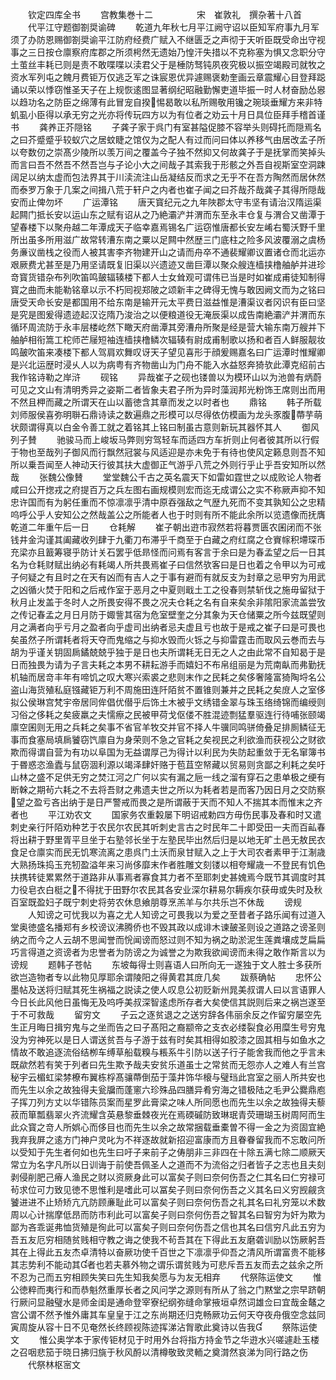 <!-- { "loadSidebar": true } -->
　　钦定四库全书
　　宫教集巻十二　　　　　宋　崔敦礼　撰杂著十八首
　　代平江守题御劄奨谕碑
　　乾道九年秋七月平江阙守诏以臣知军府事九月军须了办防恩赐御劄奨谕平江防府经费广赋入不继匮乏之声彻于天听臣既受命出守视事之三日按仓廪察府库郡之所须枵然无遗始乃惶汗失措以不克称塞为惧又念职分守土茧丝丰耗已则是责不敢喋喋以渎君父于是棰防驽钝夙夜究极以振空竭殿司就牧之资水军列屯之餽月费钜万仅逃乏军之诛宸恩优异遽赐褒勅奎画云章震耀心目登拜跽诵以荣以悸窃惟圣天子在上规恢逺图显著纲纪昭融勤懈吏道毕振一时人材奋励怂惥以趋功名之防臣之绵薄有此冒宠自揆惕曷敢以私所赐敬用镵之琬琰垂耀方来非特虮虱小臣得以承无穷之光亦将传玩四方以为有位者之劝云十月日具位臣拜手稽首谨书
　　龚养正芥隠铭
　　子龚子家于呉门有室甚隘促膝不容举头则碍托而隠焉名之曰芥蹙蹙乎较蚁穴之居蚊睫之馆仅为之配人有过而问曰体以养移气由居改孟子所以夸数仞之崇髙少陵所以羡万间之覆盖今子独不然抑又何故龚子于是抚掌而笑掉头而言曰吾不然吾不然吾岂与子论小大之间哉子其索我于形骸之外吾自视斯室空洞踈阔足以纳太虚而包法界其于川渎流注山岳凝结反而求之无乎不在吾方陶然而居休然而泰罗万象于几案之间揖八荒于轩户之内者也崔子闻之曰芥哉芥哉龚子其得所隠哉安而止俾勿坏
　　广运潭铭
　　唐天寳纪元之九年陜郡太守韦坚有请治汉隋运渠起闗门抵长安以运山东之赋有诏从之乃絶灞浐并渭而东至永丰仓复与渭合又凿潭于望春楼下以聚舟越二年潭成天子临幸嘉焉锡名广运窃惟唐都长安左崤右蜀沃野千里所出虽多所用滋广故常转漕东南之粟以足闗中然歴三门底柱之险多风波覆溺之虞杨务亷议凿栈之役而人被其害李齐物建开山之请而舟卒不通裴耀卿议置诸仓而北运亦艰厥费尤甚至是乃用坚请既复旧渠以兴遗迹又凿巨潭以聚众艘连樯挟橹舳舻并进珍竒寳货错杂布列吹笛鸣皷辐辏楼下都人士女耸观可谓伟已当是时如崔成甫徒知制得寳之曲而未能勒铭章以示不朽囘视郑陂之颂新丰之碑得无愧与敢因阙文而为之铭曰唐受天命长安是都国用不给东南是输开元太平费日滋益惟是漕渠议者冈识有臣曰坚是究是图爰得遗迹起汉讫隋乃浚治之以便粮道役无淹辰渠以成告南絶灞浐并渭而东循环周流防于永丰层楼屹然下瞰天府凿潭其旁漕舟所聚是经是营大输东南万艘并下舳舻相衔篙工柁师芒屦短袖连樯挟橹鳞次辐辏有尉成甫制歌以扬和者百人鲜服靓妆鸣皷吹笛来凑楼下都人驾肩欢舞叹讶天子望见喜形于顔爰赐嘉名曰广运潭时惟耀卿是兴北运歴时浸乆人以为病粤有齐物凿山为门舟不能入水益怒奔猗欤此潭克绍前古我作铭诗勒之岸浒
　　砚铭
　　异哉崔子之砚也镂兽以为模环山以为池兽有炳蔚可见之文山有清明秀异之姿斯二者皆象夫君子所为异时藻润邦光粉饰王席则出而用不然且柙而藏之所谓天在山以蓄徳含其章而发之以时者也
　　鼎铭
　　韩子所载刘师服侯喜弥明聨石鼎诗读之数遍鼎之形模可以尽得依仿模画为龙头豕腹蔕芋萌状颇谓得真以白金令善工就之着铭其上铭曰制虽古意则新玩其器怀其人
　　御风列子賛
　　驰骏马而上峻坂马弊则穷驾轻车而适四方车折则止何者彼其所以行假于物也至哉列子御风而行飘然冠裳与风适迎是亦未免于有待也使风定籁息则吾不知所以乗吾闻至人神动天行彼其扶大虚御正气游乎八荒之外则行乎止乎吾安知所以然哉
　　张魏公像賛
　　堂堂魏公千古之英名震天下如雷如霆世之以成败论人物者咸曰公开揔戎之府提百万之兵左图右画规模则宏而迄无成谓公之实不称厥声抑不知忠许国而有为躬任重而不惊凛凛乎清中原吞强敌之气歴九死而不变其孰知公之忠精呜呼公乎人安知公之然哉盖公之所能者人也于时则有所不能此余所以览遗像而抚膺乾道二年重午后一日
　　仓耗解
　　崔子朝出逰市寂然若将暮贾匮农囷闭而不张钱井金沟谨其阖藏收列肆于九衢刀布滞乎千商至于白藏之府红腐之仓賨幏积墆琛币充梁亦且籖筹寝乎防计关石罢乎低昻怪而问焉有客言于余曰是为春孟望之后一日其名为仓耗财赋出纳必有耗竭人所共畏焉崔子曰信然欤客曰是日也着之令甲以为可戒子何疑之有且时之在天有凶而有吉人之于事有避而有就反支为封章之忌甲穷为用武之凶循火焚于阳和之后戒作室于恶月之中夏则戢土工之役春则禁斩伐之施毋留狱于秋月止发盖于冬时人之所畏安得不畏之况夫仓耗之名有自来矣余非隂阳家流盖尝攷之传记春孟之月日月防于娵訾其宿为危室壁奎之分其象为天仓储粟之所今兹既望则月之满者向乎亏月之盈者向乎虚司出纳者忌夫虚且亏也故于是戒之崔子曰是可畏也矣虽然子所谓耗者将天夺而鬼缩之与抑水毁而火铄之与抑雷霆击而取风云巻而去与胡为乎谨关钥固扄鐍兢兢乎独于是日也夫所谓耗无日无之人之由此常不自知曷于是日而独畏为请为子言夫耗之本男不耕耘游手而嬉妇不布帛组丽是为荒南畒而弗勤抚机轴而居竒丰年有啼饥之叹大寒兴索裘之悲则末作之民耗之矣侈奢隆富猗陶埒名公盗山海货殖私庭镪藏钜万利不周施田连阡陌贫不置锥则兼并之民耗之矣庻人之室侈拟公侯琳宫梵宇帝居同侔倡优僣乎后饰土木被乎文绣错金翠与珠玉络绮锦而编绶则习俗之侈耗之矣疲羸之夫懦瘵之民被甲荷戈伛偻不胜混迹剽猛羣驱连行待哺张颐竭廪空囷则无用之兵耗之矣事不省官羊牧交并官不择人牛骥同鸣骈倚叠足排厠鳞征无事而食塞局填扄饕窃饩廪自为身荣则不急之官耗之矣视民之利欲渔而获视公之财欲欺而得谓自营为有功以阜国为无益谓厚己为得计以利民为失防起重敛于无名窜簿书于昬惑恣渔蠹与鼠窃涸利源以竭泽肆奸赂于苞苴空帑藏以贸易则贪鄙之利耗之矣吁山林之盛不足供无穷之焚江河之广何以实有漏之巵一线之溜有穿石之患单极之绠有断榦之期茍六耗之不去将吾财之弗遗夫世之所以为耗者若是而客乃因日月之交防察望之盈亏吝出纳于是日严警戒而畏之是所谓蔽于天而不知人不揣其本而惟末之齐者也
　　平江劝农文
　　国家务农重糓屡下明诏戒勅四方毋伤民事及春和时又遣刺史亲行阡陌劝种艺于农民尔农民其听刺史言古之时民年二十即受田一夫而百畆春将出耕于野里胥平旦坐于右塾邻长坐于左塾民毕出然后归是以地无旷土邑无敖民衣食足仓廪实而民无饥寒流离之患呉门土沃而泉甘赋入之上于大司农者素甲于江淛歳大熟扬珠捣玉充牣盈溢年来习尚侈靡末作者胜雕文刻镂以相夸耀歳一不登民有饥色扶携转徒累累然于道路非从事焉者寡食其力者不至耶刺史甚媿焉今既节其调度时其力役皂衣白梃之不得扰于田野尔农民其各安业深尔耕易尔耨疾尔获毋或失时及秋百室既盈妇子既宁刺史将劳农休息飨朋尊烹羔羊与尔共乐岂不休哉
　　谤规
　　人知谤之可忧我以为喜之尤人知谤之可畏我以为爱之至昔者子路乐闻有过道入堂奥徳盛名播郑有乡校谤议沸腾侨也不毁其政以成诽木谏皷圣则设之道路之谤圣则纳之而今之人云胡不思闻誉而恱闻谤而怒过则不知为祸之助淤泥生莲粪壤成芝扁扁巧言得道之资谤者为忠誉者为防谤之为诚誉之为欺我欲闻谤而未得之敢作斯言以为谤规
　　题韩子苍帖
　　东坡每得士则喜语人曰所向无一遂独于文人胜士多获所欲岂造物者专以此物见厚耶余谓陵阳之得黄君其庻几矣
　　跋蔡确帖
　　忠怀公墨帖及送将归赋其死生祸福之説读之使人叹息公初贬新州晁美叔谓人曰以言语罪人今日长此风他日虽悔无及呜呼美叔深智逺虑所存者大矣使信其説则后来之祸岂遂至于不可救哉
　　留穷文
　　子云之逐贫退之之送穷辞各伟丽余反之作留穷屡空先生正月晦日揖穷鬼与之坐而告之曰子髙阳之裔颛帝之支衣必缕裂食必用糜生号穷鬼没为穷神死以是日人谓送贫吾与子游于兹有时矣其相得如胶漆之固其相与如鱼水之情故不敢追逐流俗结栁车缚草船载糗与粻系牛引防以送子行子能舍我而他之乎言未既歘然若有笑于列者曰先生欺予哉夫安贫乐道虽士之常贫而无怨亦人之难人有兰宫秘宇云楣虹梁棼橑布翼栋桴髙骧蔕倒茄于藻井饰华榱与璧珰此宫室之丽人所共安也而先生以余之故独得夫瓮牖而蓬窻六珍殊品四膳异肴穷海之错极陆之毛尹公爨鼎庖子挥刀列方丈以华错陈员案而星罗此膏梁之味人所同愿也而先生以余之故独得夫藜菽而箪瓢翡翠火齐流耀含英悬黎垂棘夜光在焉碝磩防致琳珉青荧珊瑚玉树周阿而生此众寳之竒人所娯心而侈目也而先生以余之故常捆载垂橐曽不得一金之为资固宜絶我弃我屏之逺方门神户灵叱为不祥逐故就新招迎富康而方且眷眷留我而不忘敢问所以受知于先生者何如也先生曰吁子来前子之俦朋非三非四在十除五满七除二顺厥天常立为名字凡所以日训诲于前使吾佩圣人之道而不为流俗之归者皆子之志也且夫刻剥侵削肥己瘠人渔民之财以资厥身此可以富矣子则曰奈何伤吾之仁其名曰仁穷禄可茍求位可力致见徳不思惟利是嗜此可以冨矣子则曰奈何伤吾之义其名曰义穷觊觎贪饕进进不止矫矫亢亢防顾亷耻此可以富矣子则曰奈何伤吾之礼其名曰礼穷笼以术数周以心计揣摩低昂而防市利此可以富矣子则曰奈何伤吾之智其名曰智穷为奸为欺为鄙为吝乖诞弗恤货殖是徇此可以富矣子则曰奈何伤吾之信也其名曰信穷凡此五穷为吾五友厄穷相随贫贱相守教之诲之使我不茍吾其在下得此五友磨砻训励以饬厥躬吾其在上得此五友杰卓清特以奋厥功使千百世之下凛凛乎仰吾之清风所谓富贵不能移其志势利不能动其者也若夫慕外物之谓乐谓贫贱为可悲斥吾五友而去之兹余之所不忍为己而五穷相顾失笑曰先生知我矣愿与为友无相弃
　　代祭陈运使文
　　惟公徳粹而夷行和而恭魁然重厚长者之风问学之源则有所从了翁之门黙堂之宗早跻朝行厥问显融璧水是师金闺是通命登宰寮纪纲弥缝命掌掖垣卓然词雄佥曰宜哉金鼇之宫公谓不然予惟外庸其车皇皇于江之东尚期还归克畅厥功云何天夺夜舟俄空念兹同寅周旋从容十日不见奄然长终顾视陈迹挥涕沾胷歌此奠诗以告我
　　祭陈运使文
　　惟公奥学本于家传钜材见于时用外台将指方持金节之华逰水兴嗟遽赴玉楼之召咽悲笳于晓日拂归旐于秋风酹以清樽敬致灵輀之奠潸然哀涕为同行路之伤
　　代祭林枢宻文
